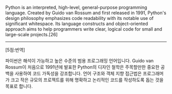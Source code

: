 Python is an interpreted, high-level, general-purpose programming language. Created by Guido van Rossum and first released in 1991, Python's design philosophy emphasizes code readability with its notable use of significant whitespace. Its language constructs and object-oriented approach aims to help programmers write clear, logical code for small and large-scale projects.[26]

*  *  *
[5점:번역]


파이썬은 해석이 가능하고 높은 수준의 범용 프로그래밍 언어입니다. Guido van Rossum이 처음으로 1991년에 발표한 Python의 디자인 철학은 주목할만한 중요한 공백을 사용하여 코드 가독성을 강조합니다. 언어 구조와 객체 지향 접근법은 프로그래머가 크고 작은 규모의 프로젝트를 위해 명확하고 논리적인 코드를 작성하도록 돕는 것을 목표로 합니다.

